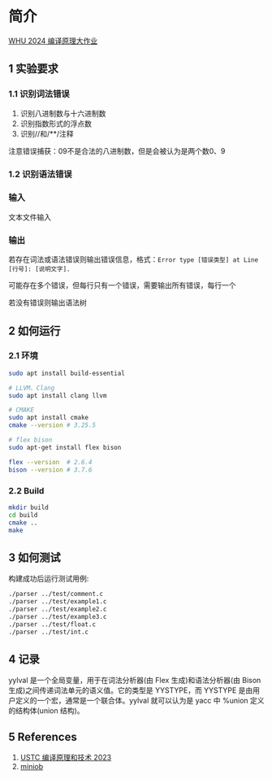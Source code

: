 # 简介

[WHU 2024 编译原理大作业](https://github.com/adobe131max/CMINUS)

## 1 实验要求

### 1.1 识别词法错误

1. 识别八进制数与十六进制数
2. 识别指数形式的浮点数
3. 识别//和/**/注释

注意错误捕获：09不是合法的八进制数，但是会被认为是两个数0、9

### 1.2 识别语法错误

### 输入

文本文件输入

### 输出

若存在词法或语法错误则输出错误信息，格式：`Error type [错误类型] at Line [行号]: [说明文字].`

可能存在多个错误，但每行只有一个错误，需要输出所有错误，每行一个

若没有错误则输出语法树

## 2 如何运行

### 2.1 环境

``` bash
sudo apt install build-essential

# LLVM、Clang
sudo apt install clang llvm

# CMAKE
sudo apt install cmake
cmake --version # 3.25.5

# flex bison
sudo apt-get install flex bison

flex --version  # 2.6.4
bison --version # 3.7.6
```

### 2.2 Build

``` bash
mkdir build
cd build
cmake ..
make
```

## 3 如何测试

构建成功后运行测试用例:

``` bash
./parser ../test/comment.c
./parser ../test/example1.c
./parser ../test/example2.c
./parser ../test/example3.c
./parser ../test/float.c
./parser ../test/int.c
```

## 4 记录

yylval 是一个全局变量，用于在词法分析器(由 Flex 生成)和语法分析器(由 Bison 生成)之间传递词法单元的语义值。它的类型是 YYSTYPE，而 YYSTYPE 是由用户定义的一个宏，通常是一个联合体。yylval 就可以认为是 yacc 中 %union 定义的结构体(union 结构)。

## 5 References

1. [USTC 编译原理和技术 2023](https://ustc-compiler-principles.github.io/2023/)
2. [miniob](https://github.com/oceanbase/miniob)
